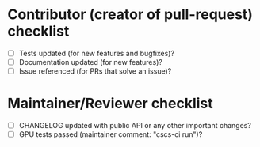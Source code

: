 <!-- What does this implement/fix? Explain your changes here. -->



# Contributor (creator of pull-request) checklist

 - [ ] Tests updated (for new features and bugfixes)?
 - [ ] Documentation updated (for new features)?
 - [ ] Issue referenced (for PRs that solve an issue)?

# Maintainer/Reviewer checklist

 - [ ] CHANGELOG updated with public API or any other important changes?
 - [ ] GPU tests passed (maintainer comment: "cscs-ci run")?
